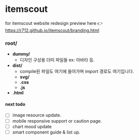 # itemscout
for itemscout website redesign
preview here 👉 https://r712.github.io/itemscout/branding.html

  
### root/
- **dummy/**
  - 디자인 구성용 더미 파일들 ex: 아바타 등.
- **dist/**
  - compile된 파일도 여기에 들어가며 import 경로도 여기입니다.
  - **svg/** 
  - **.css** 
  - **.js**
- **.html**

#### next todo
- [ ] image resource update.
- [ ] mobile responsive support or caution page.
- [ ] chart mood update
- [ ] smart component guide & list up.
